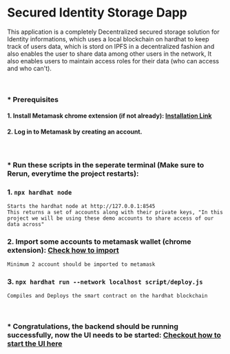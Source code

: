 # Secured Identity Storage Dapp

This application is a completely Decentralized secured storage solution for Identity informations, which uses a local blockchain on hardhat to keep track of users data, which is stord on IPFS in a decentralized fashion and also enables the user to share data among other users in the network, It also enables users to maintain access roles for their data (who can access and who can't). 

&nbsp;

### *  Prerequisites

#### 1. Install Metamask chrome extension (if not already): [Installation Link](https://chrome.google.com/webstore/detail/metamask/nkbihfbeogaeaoehlefnkodbefgpgknn?hl=en)

#### 2. Log in to Metamask by creating an account.

&nbsp;

### *  Run these scripts in the seperate terminal (Make sure to Rerun, everytime the project restarts):

### 1. `npx hardhat node`

    Starts the hardhat node at http://127.0.0.1:8545
    This returns a set of accounts along with their private keys, "In this project we will be using these demo accounts to share access of our data across"

### 2. Import some accounts to metamask wallet (chrome extension): [Check how to import](https://support.metamask.io/hc/en-us/articles/360015489331-How-to-import-an-account)
    Minimum 2 account should be imported to metamask

### 3. `npx hardhat run --network localhost script/deploy.js `

    Compiles and Deploys the smart contract on the hardhat blockchain

&nbsp;

### * Congratulations, the backend should be running successfully, now the UI needs to be started: [Checkout how to start the UI here](https://github.com/Bishal976/Secured-Identity-Storage-Dapp-UI)

